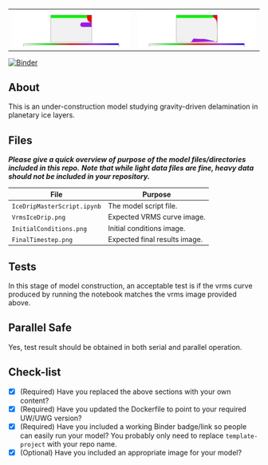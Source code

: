 <table><tr><td><img src='./InitialConditions.png'></td><td><img src='./FinalTimestep.png'></td></tr></table>

[![Binder](https://mybinder.org/badge_logo.svg)](https://mybinder.org/v2/gh/underworld-community/IceDelamination/master)

About
-----
This is an under-construction model studying gravity-driven delamination in planetary ice layers.


Files
-----
**_Please give a quick overview of purpose of the model files/directories included in this repo._**
**_Note that while light data files are fine,  heavy data should not be included in your repository._**

File | Purpose
--- | ---
`IceDripMasterScript.ipynb` | The model script file. 
`VrmsIceDrip.png`| Expected VRMS curve image. 
`InitialConditions.png` | Initial conditions image.
`FinalTimestep.png` | Expected final results image.

Tests
-----
In this stage of model construction, an acceptable test is if the vrms curve produced by running the notebook matches the vrms image provided above.

Parallel Safe
-------------


Yes, test result should be obtained in both serial and parallel operation.

Check-list
----------
- [X] (Required) Have you replaced the above sections with your own content? 
- [X] (Required) Have you updated the Dockerfile to point to your required UW/UWG version? 
- [X] (Required) Have you included a working Binder badge/link so people can easily run your model?
                 You probably only need to replace `template-project` with your repo name. 
- [X] (Optional) Have you included an appropriate image for your model? 
